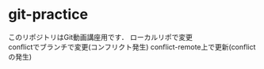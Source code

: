# git-practice
このリポジトリはGit動画講座用です．
ローカルリポで変更  
conflictでブランチで変更(コンフリクト発生)
conflict-remote上で更新(conflictの発生)
